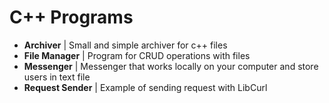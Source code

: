 # C++ Programs
* <b>Archiver</b> | Small and simple archiver for c++ files
* <b>File Manager</b> | Program for CRUD operations with files
* <b>Messenger</b> | Messenger that works locally on your computer and store users in text file
* <b>Request Sender</b> | Example of sending request with LibCurl
